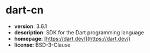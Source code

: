 # dart-cn

- **version**: 3.6.1
- **description**: SDK for the Dart programming language
- **homepage**: [https://dart.dev/](https://dart.dev/)
- **license**: BSD-3-Clause

